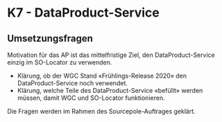# K7 - DataProduct-Service

## Umsetzungsfragen

Motivation für das AP ist das mittelfristige Ziel, den DataProduct-Service
einzig im SO-Locator zu verwenden.
* Klärung, ob der WGC Stand «Frühlings-Release 2020» den
DataProduct-Service noch verwendet.
* Klärung, welche Teile des DataProduct-Service «befüllt» werden
müssen, damit WGC und SO-Locator funktionieren.

Die Fragen werden im Rahmen des Sourcepole-Auftrages geklärt.


